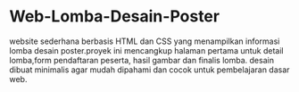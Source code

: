 # Web-Lomba-Desain-Poster
website sederhana berbasis HTML dan CSS yang menampilkan informasi lomba desain poster.proyek ini mencangkup halaman pertama untuk detail lomba,form pendaftaran peserta, hasil gambar dan finalis lomba. desain dibuat minimalis agar mudah dipahami dan cocok untuk pembelajaran dasar web.
